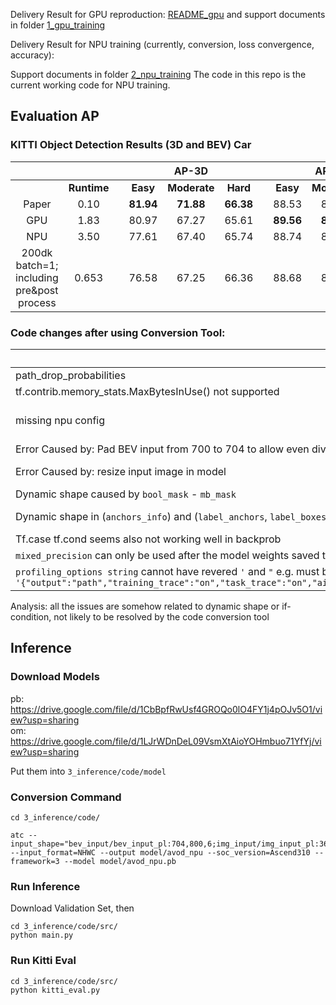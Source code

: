 Delivery Result for GPU reproduction: [README_gpu](1_gpu_training/README_gpu.md) and support documents in folder [1_gpu_training](1_gpu_training)

Delivery Result for NPU training (currently, conversion, loss convergence, accuracy): 

Support documents in folder [2_npu_training](2_npu_training)
The code in this repo is the current working code for NPU training.


## Evaluation AP
### KITTI Object Detection Results (3D and BEV) Car
|              |             |   |           |        AP-3D |           |   |           |       AP-BEV |           |
|:------------:|:-----------:|---|:---------:|:------------:|:---------:|---|:---------:|:------------:|:---------:|
|            | **Runtime** |   |  **Easy** | **Moderate** |  **Hard** |   |  **Easy** | **Moderate** |  **Hard** |
|     Paper |      0.10   |   | **81.94** |    **71.88** | **66.38** |   |   88.53   |      83.79   | 77.90 |
|      GPU |1.83||80.97|67.27|65.61|   |**89.56**|**86.33**|**79.60**|
|      NPU |3.50||77.61|67.40|65.74|   |88.74|85.44|78.96|
|      200dk batch=1; including pre&post process |0.653||76.58|67.25|66.36|   |88.68|85.45|78.84|

### Code changes after using Conversion Tool:  
| Issue | Code change|
|-------|------------|
| path_drop_probabilities | initially set to 1.0;  |
|tf.contrib.memory_stats.MaxBytesInUse() not supported | remove |
|missing npu config|custom_op.name = "NpuOptimizer";rewrite_options.remapping; rewrite_options.memory_optimization; |
|Error Caused by: Pad BEV input from 700 to 704 to allow even divisions for max pooling; Pad + conv2d -> somehow pad operation seems to be fused into conv2d, causing shape issue when backpropgation| put padding operation outside of model |
|Error Caused by: resize input image in model | move out to pre-processing & set input to static |
| Dynamic shape caused by `bool_mask` - `mb_mask` | regularize the mask to static shape `[1024]`   |
| Dynamic shape in (`anchors_info`) and (`label_anchors`, `label_boxes_3d`, `label_classes`)| Padding anchor to a max static shape `30000`, `20`|
|Tf.case tf.cond seems also not working well in backprob|move the condition outside of the model|
| `mixed_precision` can only be used after the model weights saved then load once (the first time won't work) `[ERROR] RUNTIME(8532)kernel task happen error, retCode=0x26, [aicore exception].` | use with at least one checkpoint|
| `profiling_options string` cannot have revered `'` and `"` e.g. must be `'{"output":"path","training_trace":"on","task_trace":"on","aicpu":"on","fp_point":"img_input/sub","bp_point":"train_op/gradients/bev_vgg_pyr/conv1/conv1_1/Conv2D_grad/Conv2DBackpropFilter"}'` | cannot be `"{'output':'path',}"` |
Analysis: all the issues are somehow related to dynamic shape or if-condition, not likely to be resolved by the code conversion tool

## Inference

### Download Models
pb: https://drive.google.com/file/d/1CbBpfRwUsf4GROQo0lO4FY1j4pOJv5O1/view?usp=sharing <br>
om: https://drive.google.com/file/d/1LJrWDnDeL09VsmXtAioYOHmbuo71YfYj/view?usp=sharing

Put them into `3_inference/code/model`

### Conversion Command
```
cd 3_inference/code/

atc --input_shape="bev_input/bev_input_pl:704,800,6;img_input/img_input_pl:360,1200,3;pl_anchors/anchors_pl:89600,6;pl_anchors/bev_anchor_projections/bev_anchors_norm_pl:89600,4;pl_anchors/img_anchor_projections/img_anchors_norm_pl:89600,4;pl_anchors/sample_info/frame_calib_p2:3,4;pl_anchors/sample_info/ground_plane:4" --input_format=NHWC --output model/avod_npu --soc_version=Ascend310 --framework=3 --model model/avod_npu.pb
```
### Run Inference
Download Validation Set, then

```
cd 3_inference/code/src/ 
python main.py
```

### Run Kitti Eval
```
cd 3_inference/code/src/ 
python kitti_eval.py
```
